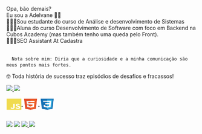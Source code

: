 Opa, bão demais? <br> Eu sou a Adelvane 👩🏾 
<br> 👩🏾‍🎓Sou estudante do curso de Análise e desenvolvimento de Sistemas<br>
      👩🏾‍💻Aluna do curso Desenvolvimento de Software com foco em Backend na Cubos Academy (mas também tenho uma queda pelo Front).<br>
      👩🏾‍💻SEO Assistant At Cadastra
      <br> <br>
      
      Nota sobre mim: Diria que a curiosidade e a minha comunicação são meus pontos mais fortes. 

  🤓 Toda história de sucesso traz episódios de desafios e fracassos!
  
   <div>
  <a href="https://github.com/AdelvaneFerreira">
  <img height="180em" src="https://github-readme-stats.vercel.app/api?username=adelvaneferreira&show_icons=true&theme=merko&include_all_commits=true&count_private=true"/>
  <img height="180em" src="https://github-readme-stats.vercel.app/api/top-langs/?username=adelvaneferreira&layout=compact&langs_count=7&theme=merko"/>
</div>
  <div style="display: inline_block"><br>
  <img align="center" alt="Rafa-Js" height="30" width="40" src="https://raw.githubusercontent.com/devicons/devicon/master/icons/javascript/javascript-plain.svg">
  <img align="center" alt="Rafa-HTML" height="30" width="40" src="https://raw.githubusercontent.com/devicons/devicon/master/icons/html5/html5-original.svg">
  <img align="center" alt="Rafa-CSS" height="30" width="40" src="https://raw.githubusercontent.com/devicons/devicon/master/icons/css3/css3-original.svg">
 </div>

  ##
  
  <div> 
  <a href="https://www.instagram.com/adelvane.ferreira/" target="_blank"><img src="https://img.shields.io/badge/-Instagram-%23E4405F?style=for-the-badge&logo=instagram&logoColor=white" target="_blank"></a>
 	<a href="https://mobile.twitter.com/AdelvaneFernan1" target="_blank"><img src="	https://img.shields.io/badge/Gmail-D14836?style=for-the-badge&logo=gmail&logoColor=white"_blank"></a>
     <a href = "mailto: adelvanefernandesfs@gmail.com "> <img src = "https://img.shields.io/badge/-Gmail-%23333?style=for-the-badge&logo=gmail&logoColor=white" target = "_ blank"> </a>
  <a href="https://www.linkedin.com/in/adelvane-ferreira-97732394/" target="_blank"><img src="https://img.shields.io/badge/-LinkedIn-%230077B5?style=for-the-badge&logo=linkedin&logoColor=white" target="_blank"></a>  
</div>

